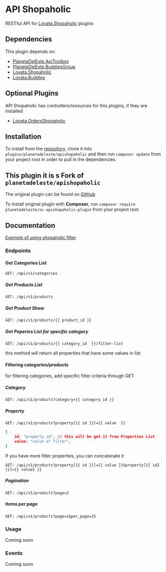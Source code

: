 # API Shopaholic
RESTful API for [Lovata.Shopaholic](https://octobercms.com/plugin/lovata-shopaholic) plugins

## Dependencies
This plugin depends on:

- [PlanetaDelEste.ApiToolbox](https://github.com/planetadeleste/oc-api-toolbox)
- [PlanetaDelEste.BuddiesGroup](https://octobercms.com/plugin/planetadeleste-buddiesgroup)
- [Lovata.Shopaholic](https://octobercms.com/plugin/lovata-shopaholic)
- [Lovata.Buddies](https://octobercms.com/plugin/lovata-buddies)

## Optional Plugins
API Shopaholic has controllers/resources for this plugins, if they are installed
- [Lovata.OrdersShopaholic](https://octobercms.com/plugin/lovata-ordersshopaholic)

## Installation
To install from the [repository](https://github.com/sprintsoftro/oc-apishopaholic-plugin), clone it into `plugins/planetadeleste/apishopaholic` and then run `composer update` from your project root in order to pull in the dependencies.


## This plugin it is s Fork of `planetadeleste/apishopaholic`
The original plugin can be found on [GitHub](https://github.com/planetadeleste/oc-shopaholic-api)

To install original plugin with **Composer**, run `composer require planetadeleste/oc-apishopaholic-plugin` from your project root.


## Documentation

[Exemple of using shopaholic filter](https://shopaholic.one/docs#/modules/filter/examples/examples)

### Endpoints

#### Get Categories List

`GET: /api/v1/categories`

##### Get Products List

`GET: /api/v1/products`

##### Get Product Show

`GET: /api/v1/products/{{ product_id }}`

##### Get Poperies List for specific category

`GET: /api/v1/products/{{ category_id  }}/filter-list`

this method will return all properties that have some values in list


#### Filtering categories/products

for filtering categories, add specific filter criteria through GET

##### Category

`GET: /api/v1/products?category={{ category_id }}`

##### Property

`GET: /api/v1/products?property[{{ id }}]={{ value  }}`

```json
{
    id: "property_id", // this will be get it from Properties List
    value: "value of filter",
}
```

If you have more filter properties, you can concatenate it

`GET: /api/v1/products?property[{{ id }}]={{ value }}&property[{{ id2 }}]={{ value2 }}`

##### Pagination

`GET: /api/v1/products?page=2`

##### Items per page

`GET: /api/v1/products?page=2&per_page=25`








### Usage
Coming soon

### Events
Coming soon


